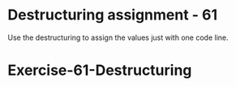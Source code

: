 # Destructuring assignment - 61

Use the destructuring to assign the values just with one code line.
# Exercise-61-Destructuring
